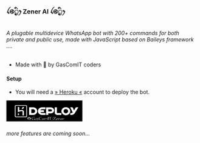 ### ꪶ࿋྄ིᤢꫂ Zener AI ꪶ࿋྄ིᤢꫂ⁩
###### A plugable multidevice WhatsApp bot with 200+ commands for both private and public use, made with JavaScript based on Baileys framework ....

 - Made with 💖 by GasComIT coders


#### Setup

- You will need a [» Heroku «](id.heroku.com) account to deploy the bot.

<a href="https://hermit-web.herokuapp.com/deployment"><img src="/media/Zener.jpg" alt="Deploy To Heroku" width="200" height="55" border="0"></a>

###### more features are coming soon...






